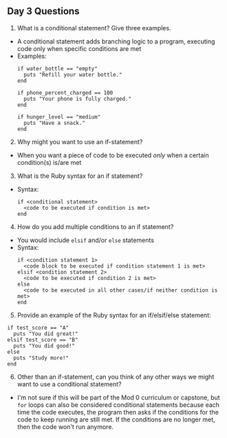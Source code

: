 ## Day 3 Questions

1. What is a conditional statement? Give three examples.
* A conditional statement adds branching logic to a program, executing code only when specific conditions are met
* Examples:
  ```
  if water_bottle == "empty"
    puts "Refill your water bottle."
  end
  ```
  ```
  if phone_percent_charged == 100
    puts "Your phone is fully charged."
  end
  ```
  ```
  if hunger_level == "medium"
    puts "Have a snack."
  end
  ```

2. Why might you want to use an if-statement?
* When you want a piece of code to be executed *only* when a certain condition(s) is/are met

3. What is the Ruby syntax for an if statement?
* Syntax:
  ```
  if <conditional statement>
    <code to be executed if condition is met>
  end
  ```

4. How do you add multiple conditions to an if statement?
* You would include `elsif` and/or `else` statements
* Syntax:
  ```
  if <condition statement 1>
    <code block to be executed if condition statement 1 is met>
  elsif <condition statement 2>
    <code to be executed if condition 2 is met>
  else
    <code to be executed in all other cases/if neither condition is met>
  end
  ```

5. Provide an example of the Ruby syntax for an if/elsif/else statement:
  ```
  if test_score == "A"
    puts "You did great!"
  elsif test_score == "B"
    puts "You did good!"
  else
    puts "Study more!"
  end
  ```

6. Other than an if-statement, can you think of any other ways we might want to use a conditional statement?
* I'm not sure if this will be part of the Mod 0 curriculum or capstone, but `for` loops can also be considered conditional statements because each time the code executes, the program then asks if the conditions for the code to keep running are still met. If the conditions are no longer met, then the code won't run anymore.
